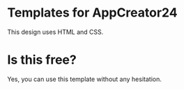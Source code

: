 # Templates for AppCreator24

This design uses HTML and CSS.

# Is this free?

Yes, you can use this template without any hesitation.

